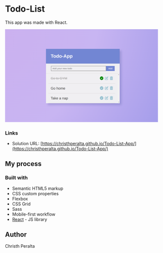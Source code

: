# Todo-List

This app was made with React.

![](src/assets/img2.png)

### Links

- Solution URL: [https://christhperalta.github.io/Todo-List-App/](https://christhperalta.github.io/Todo-List-App/)

## My process

### Built with

- Semantic HTML5 markup
- CSS custom properties
- Flexbox
- CSS Grid
- Sass
- Mobile-first workflow
- [React](https://reactjs.org/) - JS library

## Author

Christh Peralta
